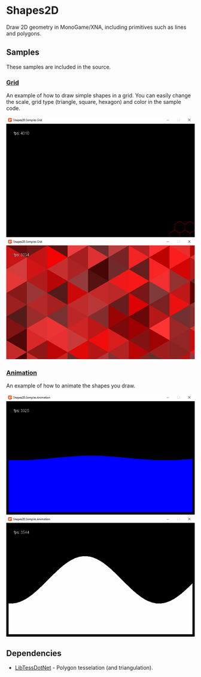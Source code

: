 # Shapes2D

Draw 2D geometry in MonoGame/XNA, including primitives such as lines and polygons.

## Samples

These samples are included in the source.

### [Grid](src/Shapes2D.Samples.Grid)

An example of how to draw simple shapes in a grid. You can easily change the scale, grid type (triangle, square, hexagon) and color in the sample code.

![Hexagon grid](src/Shapes2D.Samples.Grid/hexagon_grid.gif)
![Triangle grid](src/Shapes2D.Samples.Grid/triangle_grid.png)

### [Animation](src/Shapes2D.Samples.Animation)

An example of how to animate the shapes you draw.

![Water animation](src/Shapes2D.Samples.Animation/water_animation.gif)
![Wave animation](src/Shapes2D.Samples.Animation/wave_animation.gif)

## Dependencies

- [LibTessDotNet](https://github.com/speps/LibTessDotNet) - Polygon tesselation (and triangulation).
